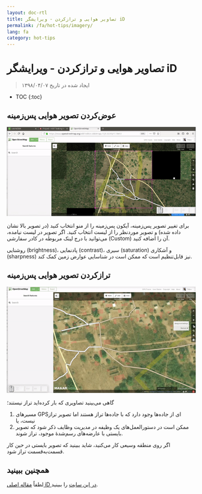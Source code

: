 ```yaml
---
layout: doc-rtl
title: تصاویر هوایی و ترازکردن - ویرایشگر iD
permalink: /fa/hot-tips/imagery/
lang: fa
category: hot-tips
---
```


تصاویر هوایی و ترازکردن - ویرایشگر iD
============

> ایجاد شده در تاریخ ۱۳۹۸/۰۴/۰۷

- TOC
{:toc}

عوض‌کردن تصویر هوایی پس‌زمینه
--------------

![aerial][]

برای تغییر تصویر پس‌زمینه، آیکون پس‌زمینه را از منو انتخاب کنید (در تصویر بالا نشان داده شده) و تصویر موردنظر را از لیست انتخاب کنید. اگر تصویر در لیست نیامده، می‌توانید با درج لینک مربوطه در کادر سفارشی (Custom) آن را اضافه کنید.

روشنایی (brightness)، پادنمایی (contrast)، سیری (saturation) و آشکاری (sharpness) نیز قابل‌تنظیم است که ممکن است در شناسایی عوارض زمین کمک کند.

ترازکردن تصویر هوایی پس‌زمینه
--------------------------------------

![align][]

گاهی می‌بینید تصاویری که بار کرده‌اید تراز نیستند؛

1.  مسیرهای GPSای از جاده‌ها وجود دارد که با جاده‌ها تراز هستند اما تصویر تراز نیست، یا 
2.  ممکن است در دستورالعمل‌های یک وظیفه در مدیریت وظایف ذکر شود که تصویر بایستی با عارضه‌های رسم‌شدهٔ موجود، تراز شوند.


اگر روی منطقه وسیعی کار می‌کنید، شاید ببینید که تصویر بایستی در حین کار قسمت‌به‌قسمت تراز شود.

همچنین ببینید
--------

لطفاً [مقاله اصلی iD در این سایت](/fa/beginner/id-editor/#configuring-the-background-layer) را ببینید.

[aerial]: /images/hot-tips/aerial.gif "iD editor - changing the background imagery"
[align]:/images/hot-tips/align.gif "iD editor - aligning the imagery"
[keymon]:/images/hot-tips/keymon.png
[OSM-TM-video]: /images/hot-tips/OSM-TM-video.png "Humanitarian OpenStreetMap Team - Tasking Manager Tutorial Videos"
